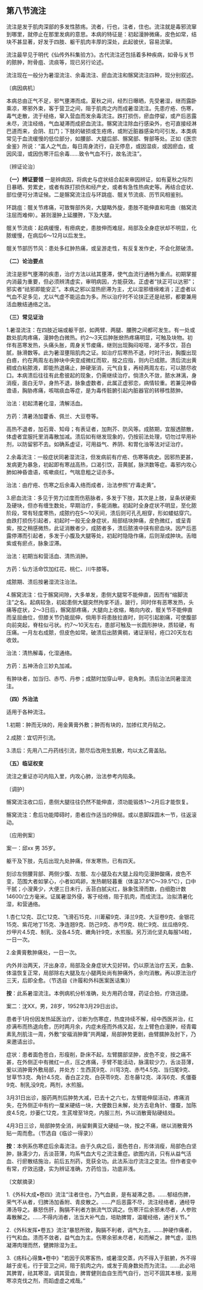 ## 第八节流注

流注是发于肌肉深部的多发性脓疡。流者，行也，注者，住也。流注就是毒邪流窜到哪里，就停止在那里发病的意思。本病的特征是：初起漫肿微痛，皮色如常，结块不甚显著，好发于四肢、躯干肌肉丰厚的深处，此起彼伏，容易流窜。

流注最早见于明代《仙传外科集验方》。古代流注还包括着多种疾病，如骨与关节的脓肿，附骨疽、流痰等，现已另行论述。

流注现在一般分为暑湿流注、余毒流注、瘀血流注和髂窝流注四种，现分别叙述。

〔病因病机〕

本病总由正气不足，邪气壅滞而成。夏秋之间，经烈日曝晒，先受暑湿，继而露卧乘凉，寒邪外束，客于营卫之间，阻于肌肉之内而成暑湿流注。先患疔疮、伤寒，毒气走散，流于经络，窜入营血而发余毒流注。跌打损伤，瘀血停留，或产后恶露未尽，流注经络，气血凝滞而成瘀血流注。髂窝流注除血行感染外，也可直接经淋巴道而来，会阴、肛门；下肢的破损或生疮疡，或附近脏器感染均可引发。本类病常见于血流缓慢的低位部分，如腰部、大腿后部、髂窝部、臀部等处。正如《医宗金鉴》所说：“盖人之气血，每日周身流行，自无停息，或因湿痰，或因瘀血，或因风湿，或因伤寒汗后余毒……致令气血不行，故名流注”。

〔辨证论治〕

 **（一）辨证要领** 
一是辨病因，将病史与症状结合起来审因辨证，如有夏秋之际烈日暴晒、劳累史，或者有跌打损伤和经产史，或者有急性热病史等。再结合症状、部位便可分清证候。二是髂窝流注应与环跳疽、髋关节流痰、历节风相鉴别。

环跳疽：髋关节疼痛，可致臀部外突，大腿略外旋，患肢不能伸直和弯曲（骼窝流注屈而难伸）。甚则漫肿上延腰胯，下及大腿。

髋关节流痰：起病缓慢，有痨病史，患肢伸而难屈，局部及全身症状却不明显，化脓缓慢，在病后6〜12月以后发生。

髋关节部历节风：患处多红肿热痛，或呈游走性，有反复发作史，不会化脓破溃。

 **（二）论治要点** 

流注是邪气壅滞的疾患，治疗方法以祛其壅滞，使气血流行通畅为重点。初期掌握内消最为重要，但必须辨清虚实，审明病因，方能获效。正虚者“扶正可以达邪”；邪实者“祛邪即能安正”。本病之邪以湿热瘀滞为主，尤以湿邪缠绵难消；正虚者以气血不足多见，尤以气虚不能运血为多。所以治疗时不论扶正还是祛邪，都要兼用活血散结通络之法。

 **（三）常见证治** 

1.暑湿流注：在四肢近端或躯干部，如两臂、两腿、腰胯之间都可发生。有一处或数处肌肉疼痛，漫肿色白微热。约2〜3天后肿胀焮热疼痛明显，可触及块物。初伴有恶寒发热，头痛头胀，周身关节痠痛，继则出现胸闷呕噁，渴不多饮，苔白腻，脉滑数等。此为暑湿壅阻肌肉之证。如治疗后寒热不退，时时汗出，胸腹出现白㾦，约在两周左右肿块中央变成微红而软，按之应指，则内已成脓。溃后流出黄稠或白粘脓液，即能热退痛止，肿硬渐消，元气自复，再经两周左右，可以脓尽收口。本病溃后往往有此愈彼起的现象，仍需继续治疗。倘溃久不敛，脓水淋漓，身消瘦，面白无华，身热不退，脉象虚数者，此属正虚邪恋，病情较重。若兼见神昏谵语，胸胁疼痛，咳喘痰血等症，是为毒传脏腑引起内脏器官的转移性脓肿。

治法：初起清暑化湿，清解活血。

方药：清暑汤加藿香、佩兰、大豆卷等。

高热不退者，加石膏、知母；有表证者，加荆芥、防风等。成脓期，宜服透脓散，体虚者宜服托里消毒散加减。溃后如有继发现象的，仍按前法处理，切勿过早用补剂，以防留邪不去。如确系虚证，可用益气、养阴、和胃化浊等法对证治疗。

2.余毒流注：一般症状同暑湿流注，但发病前有疔疮、伤寒等病史。因邪热更甚，发病更为暴急，初起即有寒战高热，口渴引饮，苔黄腻，脉洪数等症。毒邪内攻心肺如神昏谵语，咳嗽痰红，气喘息粗之证亦多。

治法：由疔疮、伤寒之后余毒入络而成者，治法参照“疔毒走黄”。

3.瘀血流注：多见于劳力过度而伤筋脉者，多发于下肢，其次是上肢，呈条状硬索及硬块，但亦有缠生数处，早期治疗，多能消散。初起时全身症状不明显，至化脓阶段，常有轻度寒热，成脓约在5〜10天间，溃后则可孔孔相穿，形如蝼蛄穿穴。由跌打损伤引起者，初起时一般无全身症状，局部结块肿痛，皮色微红，或呈青紫，按之稍感微热，此证消散者少，成脓者多，溃后脓液中挟有瘀血块。因产后恶露停滞而引起者，多发于小腹及大腿等处，初起时隐隐作痛，后则渐成肿块。舌暗紫或有瘀点，脉象涩滞。

治法：初期当和营活血、清热消肿。

方药：仙方活命饮加红花、桃仁、川牛膝等。

成脓期、溃后按暑湿流注治法。

4.髂窝流注：位于髂窝间隙，大多单发，患侧大腿常不能伸直，因而有“缩脚流注”之名。起病较急，初起患侧大腿突然拘挛不适，跛行，同时伴有恶寒发热，头痛等症状，2〜3日后，髂窝部疼痛，大腿向上收缩，略向内收，髋关节不能伸直而呈屈曲位，但膝关节仍能屈伸，倘用手将患肢拉直时，则可引起剧痛，可使腹部向前突起，脊柱似弓状。约7〜10天左右，患部可触及一长圆形肿块，质较硬，有压痛。一月左右成脓，但皮色如常。破溃后出脓黄稠，诸证渐轻，疮口20天左右收敛。

治法：清热解毒，化湿通络。

方药：五神汤合三妙丸加减。

有肿块者，加当归、赤芍、丹参；成脓时加穿山甲，皂角刺。溃后治法同暑湿流注。

 **（四）外治法** 

适用于各种流注。

1.初期：肿而无块的，用金黄膏外敷；肿而有块的，加掺红灵丹贴之。

2.成脓：宜切开引流。

3.溃后：先用八二丹药线引流，脓尽后改用生肌散，均以太乙膏盖贴。

 **（五）临证权变** 

流注之重证亦可内陷入里，内攻心肺，治法参考内陷条。

〔调护〕

髂窝流注收口后，患侧大腿往往仍然不能伸直，须功能锻炼1〜2月后才能恢复。

髂窝流注：愈后功能障碍时，患者应作适当的伸屈。或以患脚踩圆木一节，往返滚动。

〔应用例案〕

案一：邱xx 男 35岁。

躯干及下肢，先后出现九处肿痛，伴发寒热，已有四天。

刻诊左侧腰背部、两侧少腹、左髋、左小腿及右大腿上段均见漫肿酸痛，皮色不变，范围大者如掌心，小者如鸡卵，发热朝轻暮重（体温37.8℃〜39.5℃），口中干腻；小溲黄少，大便三日未行，舌苔白腻尖红，脉象弦滑而数，白细胞计数14600/立方毫米。证属暑湿外侵，客于经络，阻于肌肉，而成流注。治拟清暑化湿，和营通络。

1.杏仁12克、苡仁12克、飞滑石15克、川萆薢9克、泽兰9克、大豆卷9克、金银花15克、紫花地丁15克、净连翘9克、防己9克、赤芍9克、桃仁9克、丝瓜络9克、炒甲片4.5克、制乳、没各4.5克、嫩角针9克，水煎服。另万消化坚丸每服14粒，一日一次。

2.金黄膏敷肿痛处，一日一次。

内外并治两天，汗出身凉，局部及全身症状大见好转。仍以原法治疗五天，血象、体温恢复正常，局部除右大腿及左小腿两处尚有肿痛外，余均消散。再以原法治疗三天，后即全愈。（节选自《许履和外科医案医话集》）

**按**：此系暑湿流注。本例病机分析准确，处方用药合理，药证合拍，疗效迅捷。

案二：沈XX，男，28岁，1952年3月29日出诊。

患者于1月份因发热延医治疗，诊断为伤寒症，热度持续不解，经中西医并治，红疹满布而热退向愈，历时两月余，内症未痊而外疡又起，左上臂色白漫肿，经青霉素乳剂肌注一周，外敷“安福消肿膏”共两罐，局部肿势更剧，由臂臑肿及肘下，乃来邀请出诊。

症状：患者面色苍白，形瘦削，卧床不起，左臂臑部坚肿，皮色不变，按之痛不甚，在外侧正中有微红一点，压之疼痛，手臂不能活动，脉濡软少力，舌淡苔薄，爰以消肿膏外敷局部，并处方：生西芪9克、川穹3克、赤芍4.5克、当归尾9克、甘草节3克、角针4.5克、香白芷2克、白茯苓9克、忍冬藤12克、泽泻6克、炙僵蚕9克、制乳没9克，两剂，水煎服。

3月31日出诊，服药两剂后肿势大减，已去十之六七，左臂能伸屈活动，疼痛消失，在外侧正中有约一厘米硬结一块，大便数日未解，处方去皂角针、僵蚕，加陈皮4.5克，炒蒌仁12克，生芪增至18克，内服三剂，外以消散膏贴硬结处。

4月3日三诊，局部肿势全消，尚留剩黄豆大硬结一块，按之不痛，继以消散膏外贴一周而愈。（节选自《临诊一得录》）

**按**：本例系伤寒症后余毒流注。由于久病之后，面色苍白，形体消瘦，局部色白坚肿，脉濡少力，舌淡苔薄，均系气血大亏之流注重症。欲图内消，只有从益气活血、行瘀散结施治，前后五剂药，竞获全功。此法系治疗流注之变法。但作者变中有常，疗效迅捷，实为辨证准确，方药恰当，功底非浅。

〔文献摘录〕

1.《外科大成•卷四》流注“注者住也，乃气血衰，是有凝滞之患。……郁结伤脾，荣气不从者，归脾汤加香附、青皮散之。……产后恶露不尽，流注经络者，通经导滞汤导之。暴怒伤肝，胸膈不利者方脈流气饮调之。伤寒汗后余邪未尽者，人参败毒散解之。……不得内消者，法当大补气血，培助脾胃，温暖经络，通行关节。”

2.《外科发挥•卷五》流注“暴怒所致，胸膈不利者，调气为主。……肿硬作痛者，行气和血。溃而不敛者，益气血为主。伤寒余邪未尽者，和而解之，脾气虚，湿热凝滞肉理而然，健脾除湿为主。

3.《疡科心得集•卷中》"若因于风寒客热，或暑湿交蒸，内不得入于脏腑，外不得越于皮毛，行于营卫之间，阻于肌肉之内，或发于周身数处而为流注。……此必培其脾胃，祛其寒湿，调其营血，脾胃健则血自生而气自行，岂可不固其本根，妄用寒凉克伐之剂，而蹈虚虚之戒哉。”
